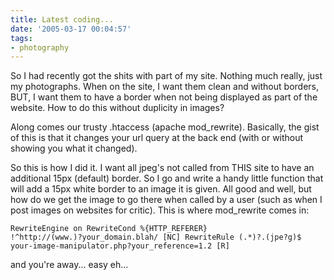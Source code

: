 ```yaml
---
title: Latest coding...
date: '2005-03-17 00:04:57'
tags:
- photography
---
```


So I had recently got the shits with part of my site. Nothing much really, just my photographs. When on the site, I want them clean and without borders, BUT, I want them to have a border when not being displayed as part of the website. How to do this without duplicity in images?

Along comes our trusty .htaccess (apache mod_rewrite). Basically, the gist of this is that it changes your url query at the back end (with or without showing you what it changed).

So this is how I did it. I want all jpeg's not called from THIS site to have an additional 15px (default) border. So I go and write a handy little function that will add a 15px white border to an image it is given. All good and well, but how do we get the image to go there when called by a user (such as when I post images on websites for critic). This is where mod_rewrite comes in:

<code>RewriteEngine on
RewriteCond %{HTTP_REFERER} !^http://(www.)?your_domain.blah/ [NC]
RewriteRule (.*)?.(jpe?g)$ your-image-manipulator.php?your_reference=$1.$2 [R]</code>

and you're away... easy eh...

